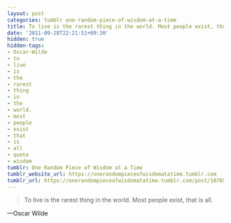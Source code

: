 ```yaml
---
layout: post
categories: tumblr one-random-piece-of-wisdom-at-a-time
title: To live is the rarest thing in the world. Most people exist, that is all.
date: '2011-09-28T22:21:51+09:30'
hidden: true
hidden-tags:
- Oscar-Wilde
- to
- live
- is
- the
- rarest
- thing
- in
- the
- world.
- most
- people
- exist
- that
- is
- all
- quote
- wisdom
tumblr: One Random Piece of Wisdom at a Time
tumblr_website_url: https://onerandompieceofwisdomatatime.tumblr.com
tumblr_url: https://onerandompieceofwisdomatatime.tumblr.com/post/10765261612/to-live-is-the-rarest-thing-in-the-world-most
---
```

> To live is the rarest thing in the world. Most people exist, that is all.

—Oscar Wilde
